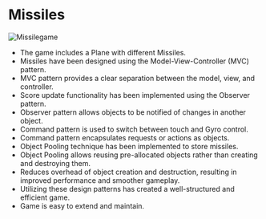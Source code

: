 # Missiles
![Missilegame](https://user-images.githubusercontent.com/12250862/222148234-c6146a94-4a1f-4976-a2e9-e61f8da2332c.png)
- The game includes a Plane with different Missiles.
- Missiles have been designed using the Model-View-Controller (MVC) pattern.
- MVC pattern provides a clear separation between the model, view, and controller.
- Score update functionality has been implemented using the Observer pattern.
- Observer pattern allows objects to be notified of changes in another object.
- Command pattern is used to switch between touch and Gyro control.
- Command pattern encapsulates requests or actions as objects.
- Object Pooling technique has been implemented to store missiles.
- Object Pooling allows reusing pre-allocated objects rather than creating and destroying them.
- Reduces overhead of object creation and destruction, resulting in improved performance and smoother gameplay.
- Utilizing these design patterns has created a well-structured and efficient game.
- Game is easy to extend and maintain.
